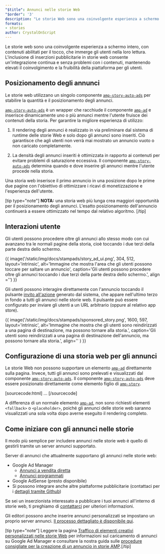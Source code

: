 ```yaml
---
"$title": Annunci nelle storie Web
"$order": '3'
description: "Le storie Web sono una coinvolgente esperienza a schermo intero, con contenuti abilitati per il tocco, che immerge gli utenti nella loro lettura. L'inclusione di inserzioni pubblicitarie in storie Web consente un'integrazione distribuzione continua e senza problemi..."
formats:
- stories
author: CrystalOnScript
---
```


Le storie web sono una coinvolgente esperienza a schermo intero, con contenuti abilitati per il tocco, che immerge gli utenti nella loro lettura. L'inclusione di inserzioni pubblicitarie in storie web consente un'integrazione continua e senza problemi con i contenuti, mantenendo elevati il coinvolgimento e la fruibilità della piattaforma per gli utenti.

## Posizionamento degli annunci

Le storie web utilizzano un singolo componente [`amp-story-auto-ads`](../../../documentation/components/reference/amp-story-auto-ads.md) per stabilire la quantità e il posizionamento degli annunci.

[`amp-story-auto-ads`](../../../documentation/components/reference/amp-story-auto-ads.md) è un wrapper che racchiude il componente [`amp-ad`](../../../documentation/components/reference/amp-ad.md) e inserisce dinamicamente uno o più annunci mentre l'utente fruisce dei contenuti della storia. Per garantire la migliore esperienza di utilizzo:

1. Il rendering degli annunci è realizzato in via preliminare dal sistema di runtime delle storie Web e solo dopo gli annunci sono inseriti. Ciò garantisce che agli utenti non verrà mai mostrato un annuncio vuoto o non caricato completamente.

2. La densità degli annunci inseriti è ottimizzata in rapporto ai contenuti per evitare problemi di saturazione eccessiva. Il componente [`amp-story-auto-ads`](../../../documentation/components/reference/amp-story-auto-ads.md) determina quando e dove inserire gli annunci mentre l'utente procede nella storia.

Una storia web inserisce il primo annuncio in una posizione dopo le prime due pagine con l'obiettivo di ottimizzare i ricavi di monetizzazione e l'esperienza dell'utente.

<amp-anim width="360" height="640" src="/static/img/docs/stampads/stamp_gif_ad.gif">
  <amp-img placeholder width="360" height="640" src="/static/img/docs/stampads/stamp_gif_still.png">
  </amp-img></amp-anim>

[tip type="note"] **NOTA:** una storia web più lunga crea maggiori opportunità per il posizionamento degli annunci. L'esatto posizionamento dell'annuncio continuerà a essere ottimizzato nel tempo dal relativo algoritmo. [/tip]

## Interazioni utente

Gli utenti possono procedere oltre gli annunci allo stesso modo con cui avanzano tra le normali pagine della storia, cioè toccando i due terzi della parte destra dello schermo.

{{ image('/static/img/docs/stampads/story_ad_ui.png', 304, 512, layout='intrinsic', alt='Immagine che mostra l\'area che gli utenti possono toccare per saltare un annuncio', caption='Gli utenti possono procedere oltre gli annunci toccando i due terzi della parte destra dello schermo.', align ='') }}

Gli utenti possono interagire direttamente con l'annuncio toccando il pulsante [invito all'azione](story_ads_best_practices.md#call-to-action-button-text-enum) generato dal sistema, che appare nell'ultimo terzo in fondo a tutti gli annunci nelle storie web. Il pulsante può essere configurato per inviare gli utenti a un URL arbitrario (oppure al relativo app store).

{{ image('/static/img/docs/stampads/sponsored_story.png', 1600, 597, layout='intrinsic', alt='Immagine che mostra che gli utenti sono reindirizzati a una pagina di destinazione, ma possono tornare alla storia.', caption='Gli utenti sono reindirizzati a una pagina di destinazione dell\'annuncio, ma possono tornare alla storia.', align='' ) }}

## Configurazione di una storia web per gli annunci

Le storie Web non possono supportare un elemento [`amp-ad`](../../../documentation/components/reference/amp-ad.md) direttamente sulla pagina. Invece, tutti gli annunci sono prelevati e visualizzati dal componente [`amp-story-auto-ads`](../../../documentation/components/reference/amp-story-auto-ads.md). Il componente [`amp-story-auto-ads`](../../../documentation/components/reference/amp-story-auto-ads.md) deve essere posizionato direttamente come elemento figlio di [`amp-story`](../../../documentation/components/reference/amp-story.md).

[sourcecode:html]
<amp-story>
  <amp-story-auto-ads>
    <script type="application/json">
      {
        "ad-attributes": {
          // ad server configuration
        }
      }
    </script>
  </amp-story-auto-ads>
  <amp-story-page>
  ...
</amp-story>
[/sourcecode]

A differenza di un normale elemento [`amp-ad`](../../../documentation/components/reference/amp-ad.md), non sono richiesti elementi `<fallback>` o `<placeholder>`, poiché gli annunci delle storie web saranno visualizzati una sola volta dopo averne eseguito il rendering completo.

## Come iniziare con gli annunci nelle storie

Il modo più semplice per includere annunci nelle storie web è quello di gestirli tramite un server annunci supportato.

Server di annunci che attualmente supportano gli annunci nelle storie web:

- Google Ad Manager <a name="google-ad-manager"></a>
    - [Annunci a vendita diretta](https://support.google.com/admanager/answer/9038178)
    - [Annunci programmati](https://support.google.com/admanager/answer/9416436)
- Google AdSense (presto disponibile)
- Si possono integrare anche altre piattaforme pubblicitarie (contattaci per i [dettagli tramite Github](https://github.com/ampproject/amphtml/issues/30769))

Se sei un inserzionista interessato a pubblicare i tuoi annunci all'interno di storie web, ti preghiamo di [contattarci](mailto:story-ads-wg@google.com) per ulteriori informazioni.

Gli editori possono anche inserire annunci personalizzati se impostano un proprio server annunci. [Il processo dettagliato è disponibile qui](https://github.com/ampproject/amphtml/blob/master/extensions/amp-story/amp-story-ads.md#publisher-placed-ads).

[tip type="note"] Leggere la pagina [Traffico di elementi creativi personalizzati nelle storie Web](https://support.google.com/admanager/answer/9038178) per informazioni sul caricamento di annunci su Google Ad Manager e consultare la nostra guida sulle [procedure consigliate per la creazione di un annuncio in storie AMP](story_ads_best_practices.md).[/tip]

